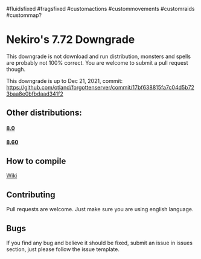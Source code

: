 #fluidsfixed
#fragsfixed
#customactions
#custommovements
#customraids
#custommap?



# Nekiro's 7.72 Downgrade

This downgrade is not download and run distribution, monsters and spells are probably not 100% correct.
You are welcome to submit a pull request though.

This downgrade is up to Dec 21, 2021, commit: https://github.com/otland/forgottenserver/commit/17bf638815fa7c04d5b723baa8e0bfbdaad341f2

## Other distributions:

#### **[8.0](https://github.com/nekiro/TFS-1.4-Downgrades/tree/8.0)**

#### **[8.60](https://github.com/nekiro/TFS-1.4-Downgrades/tree/8.60)**

## How to compile

[Wiki](https://github.com/otland/forgottenserver/wiki/Compiling)

## Contributing

Pull requests are welcome.
Just make sure you are using english language.

## Bugs

If you find any bug and believe it should be fixed, submit an issue in issues section, just please follow the issue template.
